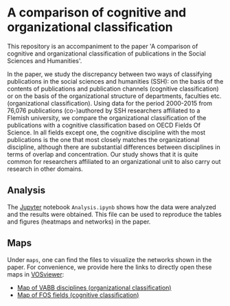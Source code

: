 # A comparison of cognitive and organizational classification

This repository is an accompaniment to the paper 'A comparison of cognitive and organizational classification of publications in the
Social Sciences and Humanities'.

In the paper, we study the discrepancy between two ways of classifying publications in the social sciences and humanities (SSH): on the basis of the contents of publications and publication channels (cognitive classification) or on the basis of the organizational structure of departments, faculties etc. (organizational classification). Using data for the period 2000-2015 from 76,076 publications (co-)authored by SSH researchers affiliated to a Flemish university, we compare the organizational classification of the publications with a cognitive classification based on OECD Fields Of Science. In all fields except one, the cognitive discipline with the most publications is the one that most closely matches the organizational discipline, although there are substantial differences between disciplines in terms of overlap and concentration. Our study shows that it is quite common for researchers affiliated to an organizational unit to also carry out research in other domains.

## Analysis

The [Jupyter](https://jupyter.org/) notebook `Analysis.ipynb` shows how the data were analyzed and the results were obtained. This file can be used to reproduce the tables and figures (heatmaps and networks) in the paper.


## Maps

Under `maps`, one can find the files to visualize the networks shown in the paper. For convenience, we provide here the links to directly open these maps in [VOSviewer](http://www.vosviewer.com):

- [Map of VABB disciplines (organizational classification)](http://www.vosviewer.com/vosviewer.php?map=https://github.com/rafguns/cogn-org-classification/raw/master/maps/vabbmap.txt&network=https://github.com/rafguns/cogn-org-classification/raw/master/maps/vabbnet.txt&max_n_lines=50)
- [Map of FOS fields (cognitive classification)](http://www.vosviewer.com/vosviewer.php?map=https://github.com/rafguns/cogn-org-classification/raw/master/maps/fosmap.txt&network=https://github.com/rafguns/cogn-org-classification/raw/master/maps/fosnet.txt&max_n_lines=100)
